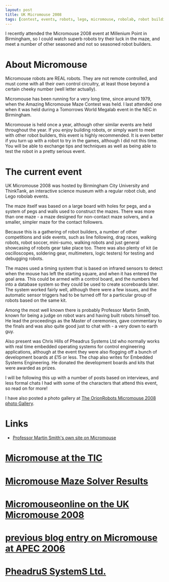 ```yaml
---
layout: post
title: UK Micromouse 2008
tags: [contest, events, robots, lego, micromouse, robolab, robot building, robot clubs]
---
```

I recently attended the Micromouse 2008 event at Millenium Point in Birmingham, so I could watch superb robots try their luck in the maze, and meet a number of other seasoned and not so seasoned robot builders.

# About Micromouse

Micromouse robots are REAL robots. They are not remote controlled, and must come with all their own control circuitry, at least those beyond a certain cheeky number (well letter actually).

Micromouse has been running for a very long time, since around 1979, when the Amazing Micromouse Maze Contest was held. I last attended one when it was held during a Tomorrows World Megalab event in the NEC in Birmingham.

Micromouse is held once a year, although other similar events are held throughout the year. If you enjoy building robots, or simply want to meet with other robot builders, this event is highly recommended. It is even better if you turn up with a robot to try in the games, although I did not this time. You will be able to exchange tips and techniques as well as being able to test the robot in a pretty serious event.

# The current event

UK Micromouse 2008 was hosted by Birmingham City University and ThinkTank, an interactive science museum with a regular robot club, and Lego robolab events.

The maze itself was based on a large board with holes for pegs, and a system of pegs and walls used to construct the mazes. There was more than one maze - a maze designed for non-contact maze solvers, and a smaller, simpler maze for the contact followers.

Because this is a gathering of robot builders, a number of other competitions and side events, such as line following, drag races, walking robots, robot soccer, mini-sumo, walking robots and just general showcasing of robots gear take place too. There was also plenty of kit (ie oscilloscopes, soldering gear, multimeters, logic testers) for testing and debugging robots.

The mazes used a timing system that is based on infrared sensors to detect when the mouse has left the starting square, and when it has entered the goal area. This could be armed with a control board, and the numbers fed into a database system so they could be used to create scoreboards later. The system worked fairly well, although there were a few issues, and the automatic sensor triggers had to be turned off for a particular group of robots based on the same kit.

Among the most well known there is probably Professor Martin Smith, known for being a judge on robot wars and having built robots himself too. He lead the proceedings as the Master of ceremonies, gave commentary to the finals and was also quite good just to chat with - a very down to earth guy.

Also present was Chris Hills of Pheadrus Systems Ltd who normally works with real time embedded operating systems for control engineering applications, although at the event they were also flogging off a bunch of development boards at £15 or less. The chap also writes for Embedded Systems Engineering. He donated the development boards and kits that were awarded as prizes.

I will be following this up with a number of posts based on interviews, and less formal chats I had with some of the characters that attend this event, so read on for more!

I have also posted a photo gallery at <a href="http://orionrobots.co.uk/tiki-browse_gallery.php?galleryId=25">The OrionRobots Micromouse 2008 photo Gallery</a>.
# Links

* <a href="http://www.robot.org.uk/htm_docs/micromouse.htm">Professor Martin Smith's own site on Micromouse</a>
# <a href="http://www.tic.ac.uk/micromouse/index.asp">Micromouse at the TIC</a>
# <a href="http://www.micromouseonline.com/content/view/91/1/">Micromouse Maze Solver Results </a>
# <a href="http://www.micromouseonline.com/blog/2008/06/29/uk-micromouse-competition-2008/">Micromouseonline on the UK Micromouse 2008</a>
# <a href="http://orionrobots.co.uk/blogs/1/69">previous blog entry on Micromouse at APEC 2006 </a>
# <a href="http://www.phaedsys.com">PheadruS SystemS Ltd.</a>
